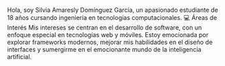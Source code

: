 Hola, soy Silvia Amaresly Domínguez García, un apasionado estudiante de 18 años cursando ingeniería en tecnologías computacionales. 
💻 Áreas de Interés
Mis intereses se centran en el desarrollo de software, con un enfoque especial en tecnologías web y móviles. Estoy emocionada por explorar frameworks modernos, mejorar mis habilidades en el diseño de interfaces y sumergirme en el emocionante mundo de la inteligencia artificial.
